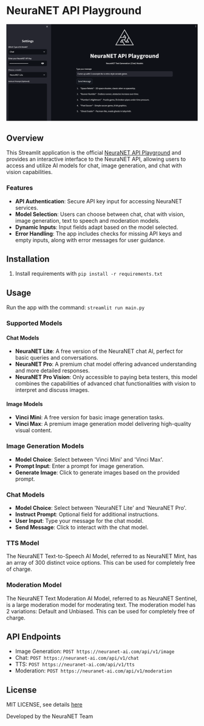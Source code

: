 # NeuraNET API Playground

![NeuraNET API Playground](playground.png)

## Overview

This Streamlit application is the official [NeuraNET API Playground](https://playground.neuranet-ai.com) and provides an interactive interface to the NeuraNET API, allowing users to access and utilize AI models for chat, image generation, and chat with vision capabilities.

### Features
- **API Authentication**: Secure API key input for accessing NeuraNET services.
- **Model Selection**: Users can choose between chat, chat with vision, image generation, text to speech and moderation models.
- **Dynamic Inputs**: Input fields adapt based on the model selected.
- **Error Handling**: The app includes checks for missing API keys and empty inputs, along with error messages for user guidance.

## Installation

1. Install requirements with `pip install -r requirements.txt`

## Usage

Run the app with the command: `streamlit run main.py`

### Supported Models
#### Chat Models
- **NeuraNET Lite**: A free version of the NeuraNET chat AI, perfect for basic queries and conversations.
- **NeuraNET Pro**: A premium chat model offering advanced understanding and more detailed responses.
- **NeuraNET Pro Vision**: Only accessible to paying beta testers, this model combines the capabilities of advanced chat functionalities with vision to interpret and discuss images.

#### Image Models
- **Vinci Mini**: A free version for basic image generation tasks.
- **Vinci Max**: A premium image generation model delivering high-quality visual content.

### Image Generation Models
- **Model Choice**: Select between 'Vinci Mini' and 'Vinci Max'.
- **Prompt Input**: Enter a prompt for image generation.
- **Generate Image**: Click to generate images based on the provided prompt.

### Chat Models
- **Model Choice**: Select between 'NeuraNET Lite' and 'NeuraNET Pro'.
- **Instruct Prompt**: Optional field for additional instructions.
- **User Input**: Type your message for the chat model.
- **Send Message**: Click to interact with the chat model.

### TTS Model
The NeuraNET Text-to-Speech AI Model, referred to as NeuraNET Mint, has an array of 300 distinct voice options. This can be used for completely free of charge.

### Moderation Model
The NeuraNET Text Moderation AI Model, referred to as NeuraNET Sentinel, is a large moderation model for moderating text. The moderation model has 2 variations: Default and Unbiased. This can be used for completely free of charge.

## API Endpoints
- Image Generation: `POST https://neuranet-ai.com/api/v1/image`
- Chat: `POST https://neuranet-ai.com/api/v1/chat`
- TTS: `POST https://neuranet-ai.com/api/v1/tts`
- Moderation: `POST https://neuranet-ai.com/api/v1/moderation`

## License

MIT LICENSE, see details [here](LICENSE)

Developed by the NeuraNET Team
